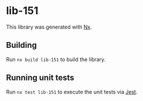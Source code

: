 # lib-151

This library was generated with [Nx](https://nx.dev).

## Building

Run `nx build lib-151` to build the library.

## Running unit tests

Run `nx test lib-151` to execute the unit tests via [Jest](https://jestjs.io).
